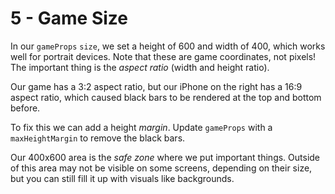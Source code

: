 # 5 - Game Size

In our `gameProps` `size`, we set a height of 600 and width of 400, which works well for portrait devices. Note that these are game coordinates, not pixels! The important thing is the _aspect ratio_ (width and height ratio).

Our game has a 3:2 aspect ratio, but our iPhone on the right has a 16:9 aspect ratio, which caused black bars to be rendered at the top and bottom before.

To fix this we can add a height _margin_. Update `gameProps` with a `maxHeightMargin` to remove the black bars.

Our 400x600 area is the _safe zone_ where we put important things. Outside of this area may not be visible on some screens, depending on their size, but you can still fill it up with visuals like backgrounds.
